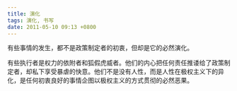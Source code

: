 ```yaml
---
title: 演化
tags: 演化, 书写
date: 2011-05-10 09:13 +0800
---
```



有些事情的发生，都不是政策制定者的初衷，但却是它的必然演化。

有些执行者是权力的依附者和狐假虎威者。他们的内心把任何责任推诿给了政策制定者，却私下享受暴虐的快意。他们不是没有人性，而是人性在极权主义下的异化，是任何初衷良好的事情企图以极权主义的方式贯彻的必然恶果。

